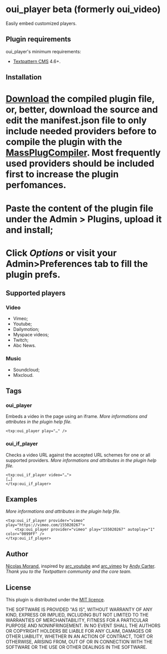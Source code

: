 # oui_player beta (formerly oui_video)

Easily embed customized players.

## Plugin requirements

oui_player's minimum requirements:

* [Textpattern CMS](http://textpattern.com/) 4.6+.

## Installation

# [Download](https://github.com/NicolasGraph/oui_player/releases) the compiled plugin file, or, better, download the source and edit the manifest.json file to only include needed providers before to compile the plugin with the [MassPlugCompiler](https://github.com/gocom/MassPlugCompiler). Most frequently used providers should be included first to increase the plugin perfomances.
# Paste the content of the plugin file under the **Admin > Plugins**, upload it and install;
# Click *Options* or visit your **Admin>Preferences** tab to fill the plugin prefs.

## Supported players

### Video

* Vimeo;
* Youtube;
* Dailymotion;
* Myspace videos;
* Twitch;
* Abc News.

### Music

* Soundcloud;
* Mixcloud.

## Tags

### oui_player

Embeds a video in the page using an iframe.
*More informations and attributes in the plugin help file.*

`<txp:oui_player play="…" />`

### oui_if_player

Checks a video URL against the accepted URL schemes for one or all supported providers.
*More informations and attributes in the plugin help file.*

```
<txp:oui_if_player video="…">
[…]
</txp:oui_if_player>
```

## Examples

*More informations and attributes in the plugin help file.*

```
<txp:oui_if_player provider="vimeo" play="https://vimeo.com/155020267">
    <txp:oui_player provider="vimeo" play="155020267" autoplay="1" color="0099FF" />
</txp:oui_if_player>
```

## Author

[Nicolas Morand](https://twitter.com/NicolasGraph), inspired by [arc_youtube](http://andy-carter.com/txp/arc_youtube) and [arc_vimeo](http://andy-carter.com/txp/arc_vimeo) by [Andy Carter](http://andy-carter.com).
*Thank you to the Textpattern community and the core team.*

## License

This plugin is distributed under the [MIT licence](https://opensource.org/licenses/MIT).

THE SOFTWARE IS PROVIDED "AS IS", WITHOUT WARRANTY OF ANY KIND, EXPRESS OR IMPLIED, INCLUDING BUT NOT LIMITED TO THE WARRANTIES OF MERCHANTABILITY, FITNESS FOR A PARTICULAR PURPOSE AND NONINFRINGEMENT. IN NO EVENT SHALL THE AUTHORS OR COPYRIGHT HOLDERS BE LIABLE FOR ANY CLAIM, DAMAGES OR OTHER LIABILITY, WHETHER IN AN ACTION OF CONTRACT, TORT OR OTHERWISE, ARISING FROM, OUT OF OR IN CONNECTION WITH THE SOFTWARE OR THE USE OR OTHER DEALINGS IN THE SOFTWARE.
